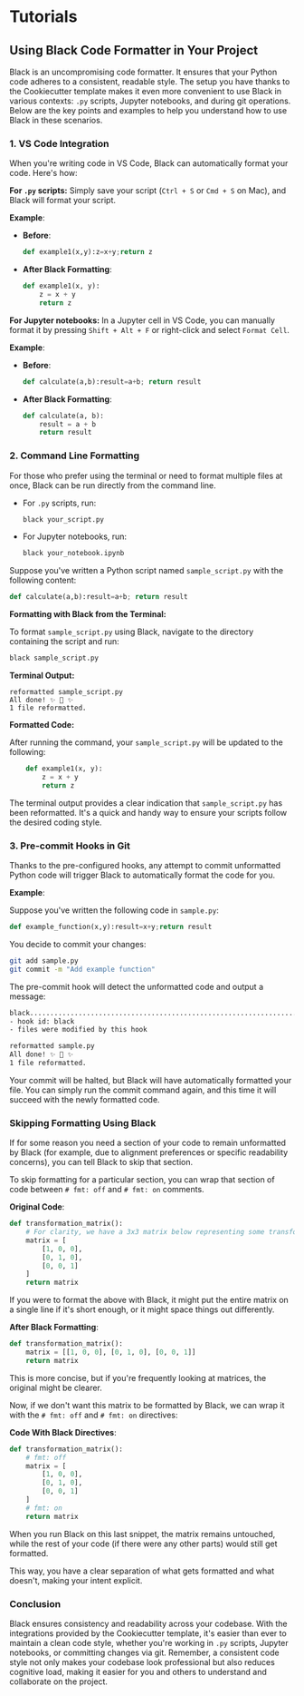 # Tutorials

## **Using Black Code Formatter in Your Project**

Black is an uncompromising code formatter. It ensures that your Python code adheres to a consistent, readable style. The setup you have thanks to the Cookiecutter template makes it even more convenient to use Black in various contexts: `.py` scripts, Jupyter notebooks, and during git operations. Below are the key points and examples to help you understand how to use Black in these scenarios.

### **1. VS Code Integration**

When you're writing code in VS Code, Black can automatically format your code. Here's how:

**For `.py` scripts:**
Simply save your script (`Ctrl + S` or `Cmd + S` on Mac), and Black will format your script. 

**Example**:
- **Before**: 
    ```python
    def example1(x,y):z=x+y;return z
    ```

- **After Black Formatting**:
    ```python
    def example1(x, y):
        z = x + y
        return z
    ```

**For Jupyter notebooks:**
In a Jupyter cell in VS Code, you can manually format it by pressing `Shift + Alt + F` or right-click and select `Format Cell`.

**Example**:
- **Before**:
    ```python
    def calculate(a,b):result=a+b; return result
    ```

- **After Black Formatting**:
    ```python
    def calculate(a, b):
        result = a + b
        return result
    ```

### **2. Command Line Formatting**

For those who prefer using the terminal or need to format multiple files at once, Black can be run directly from the command line. 

- For `.py` scripts, run: 
    ```bash
    black your_script.py
    ```

- For Jupyter notebooks, run: 
    ```bash
    black your_notebook.ipynb
    ```

Suppose you've written a Python script named `sample_script.py` with the following content:

```python
def calculate(a,b):result=a+b; return result
```

**Formatting with Black from the Terminal:**

To format `sample_script.py` using Black, navigate to the directory containing the script and run:

```bash
black sample_script.py
```

**Terminal Output:**

```
reformatted sample_script.py
All done! ✨ 🍰 ✨
1 file reformatted.
```

**Formatted Code:**

After running the command, your `sample_script.py` will be updated to the following:

```python
    def example1(x, y):
        z = x + y
        return z
```

The terminal output provides a clear indication that `sample_script.py` has been reformatted. It's a quick and handy way to ensure your scripts follow the desired coding style.


### **3. Pre-commit Hooks in Git**

Thanks to the pre-configured hooks, any attempt to commit unformatted Python code will trigger Black to automatically format the code for you.

**Example**:

Suppose you've written the following code in `sample.py`:

```python
def example_function(x,y):result=x+y;return result
```

You decide to commit your changes:

```bash
git add sample.py
git commit -m "Add example function"
```

The pre-commit hook will detect the unformatted code and output a message:

```bash
black....................................................................Failed
- hook id: black
- files were modified by this hook

reformatted sample.py
All done! ✨ 🍰 ✨
1 file reformatted.
```

Your commit will be halted, but Black will have automatically formatted your file. You can simply run the commit command again, and this time it will succeed with the newly formatted code.

### **Skipping Formatting Using Black**

If for some reason you need a section of your code to remain unformatted by Black (for example, due to alignment preferences or specific readability concerns), you can tell Black to skip that section.

To skip formatting for a particular section, you can wrap that section of code between `# fmt: off` and `# fmt: on` comments.


**Original Code**:

```python
def transformation_matrix():
    # For clarity, we have a 3x3 matrix below representing some transformation.
    matrix = [
        [1, 0, 0],
        [0, 1, 0],
        [0, 0, 1]
    ]
    return matrix
```

If you were to format the above with Black, it might put the entire matrix on a single line if it's short enough, or it might space things out differently.

**After Black Formatting**:

```python
def transformation_matrix():
    matrix = [[1, 0, 0], [0, 1, 0], [0, 0, 1]]
    return matrix
```

This is more concise, but if you're frequently looking at matrices, the original might be clearer.

Now, if we don't want this matrix to be formatted by Black, we can wrap it with the `# fmt: off` and `# fmt: on` directives:

**Code With Black Directives**:

```python
def transformation_matrix():
    # fmt: off
    matrix = [
        [1, 0, 0],
        [0, 1, 0],
        [0, 0, 1]
    ]
    # fmt: on
    return matrix
```

When you run Black on this last snippet, the matrix remains untouched, while the rest of your code (if there were any other parts) would still get formatted.

This way, you have a clear separation of what gets formatted and what doesn't, making your intent explicit.

### **Conclusion**

Black ensures consistency and readability across your codebase. With the integrations provided by the Cookiecutter template, it's easier than ever to maintain a clean code style, whether you're working in `.py` scripts, Jupyter notebooks, or committing changes via git. Remember, a consistent code style not only makes your codebase look professional but also reduces cognitive load, making it easier for you and others to understand and collaborate on the project.
